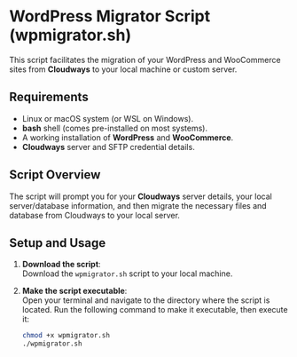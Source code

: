 # WordPress Migrator Script (wpmigrator.sh)

This script facilitates the migration of your WordPress and WooCommerce sites from **Cloudways** to your local machine or custom server.

## Requirements

- Linux or macOS system (or WSL on Windows).
- **bash** shell (comes pre-installed on most systems).
- A working installation of **WordPress** and **WooCommerce**.
- **Cloudways** server and SFTP credential details.

## Script Overview

The script will prompt you for your **Cloudways** server details, your local server/database information, and then migrate the necessary files and database from Cloudways to your local server.

## Setup and Usage

1. **Download the script**:  
   Download the `wpmigrator.sh` script to your local machine.

2. **Make the script executable**:  
   Open your terminal and navigate to the directory where the script is located. Run the following command to make it executable, then execute it:

   ```bash
   chmod +x wpmigrator.sh
   ./wpmigrator.sh
